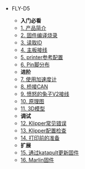 * FLY-D5

    * **入门必看**
    * [1. 产品简介](/board/fly_d5/README.md)
    * [2. 固件编译烧录](/board/fly_d5/flash.md)
    * [3. 读取ID](/board/fly_d5/id.md)
    * [4. 主板接线](/board/fly_d5/wiring.md)
    * [5. printer参考配置](/board/fly_d5/cfg.md)
    * [6. Pin脚分布](/board/fly_d5/pins.md)
    * **进阶**
    * [7. 使用加速度计](/board/fly_d5/adxl345.md)
    * [8. 桥接CAN](/board/fly_d5/canbridge.md)
    * [9. 愤怒的兔子V2接线](/board/fly_d5/d5_ercf2_wiring.md)
    * [10. 原理图](/board/fly_d5/schematic.md)
    * [11. 3D模型](/board/fly_d5/3dmodel.md) 
    * **调试**
    * [12. Klipper常见错误](/board/fly_d5/klippererro.md)
    * [13. Klipper配置检查](/board/fly_d5/klippercheck.md)
    * [14. 打印前的准备](/board/fly_d5/Super8prepare.md)
    * **扩展**
    * [15. 通过katapult更新固件](/board/fly_d5/katapult.md)
    * [16. Marlin固件](/board/fly_d5/malin.md)
